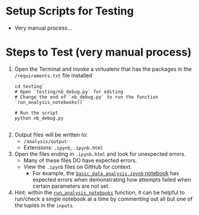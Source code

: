 # Setup Scripts for Testing

- Very manual process...

# Steps to Test (very manual process)

1. Open the Terminal and invoke a virtualenv that has the packages in the `/requirements.txt` file installed
   ```
   cd testing`
   # Open `testing/nb_debug.py` for editing
   # Change the end of `nb_debug.py` to run the function `run_analysis_notebooks()`

   # Run the script
   python nb_debug.py
  
   ```
2. Output files will be written to:
   - `/analysis/output`
   - Extensions: `.ipynb`,
    `.ipynb.html`
7. Open the files ending in `.ipynb.html` and look for unexpected errors.
   - Many of these files DO have expected errors. 
   - View the `.ipynb` files on GitHub for context. 
     - For example, the [`basic_data_analysis.ipynb` notebook](/analysis/basic_data_analysis.ipynb) has expected errors when demonstrating how attempts failed when certain parameters are not set. 
8. Hint: within the [`run_analysis_notebooks`](/testing/nb_debug.py#L97) function, it can be helpful to run/check a single notebook at a time by commenting out all but one of the tuples in the `inputs`.


 
